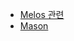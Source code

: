 
- [Melos 관련](https://medium.com/andrewlee1228/melos%EB%A1%9C-multi-package-flutter%ED%94%84%EB%A1%9C%EC%A0%9D%ED%8A%B8-%EA%B4%80%EB%A6%AC-1ba976f20a73)
- [Mason](https://medium.com/andrewlee1228/flutter-mason-brick-%EC%82%AC%EC%9A%A9%ED%95%B4%EB%B3%B4%EA%B8%B0-8c11a1bb1527)